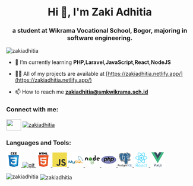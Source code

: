 <h1 align="center">Hi 👋, I'm Zaki Adhitia</h1>
<h3 align="center">a student at Wikrama Vocational School, Bogor, majoring in software engineering.</h3>

<p align="left"> <img src="https://komarev.com/ghpvc/?username=zakiadhitia&label=Profile%20views&color=0e75b6&style=flat" alt="zakiadhitia" /> </p>

- 🌱 I’m currently learning **PHP,Laravel,JavaScript,React,NodeJS**

- 👨‍💻 All of my projects are available at [https://zakiadhitia.netlify.app/](https://zakiadhitia.netlify.app/)

- 📫 How to reach me **zakiadhitia@smkwikrama.sch.id**

<h3 align="left">Connect with me:</h3>
<p align="left">
<a href="https://linkedin.com/in/zaki adhitia" target="blank">
  <img align="center" src="https://raw.githubusercontent.com/rahuldkjain/github-profile-readme-generator/master/src/images/icons/Social/linked-in-alt.svg" href="http://www.linkedin.com/in/zaki-adhitia-250a7b2a3" height="30" width="40" /></a>
<a href="https://instagram.com/zakiadhitia" target="blank"><img align="center" src="https://raw.githubusercontent.com/rahuldkjain/github-profile-readme-generator/master/src/images/icons/Social/instagram.svg" alt="zakiadhitia" height="30" width="40" /></a>
</p>

<h3 align="left">Languages and Tools:</h3>
<p align="left"> <a href="https://www.w3schools.com/css/" target="_blank" rel="noreferrer">
  <img src="https://raw.githubusercontent.com/devicons/devicon/master/icons/css3/css3-original-wordmark.svg" width="40" height="40"/> </a> 
  <a href="https://git-scm.com/" target="_blank" rel="noreferrer"> 
  <img src="https://www.vectorlogo.zone/logos/git-scm/git-scm-icon.svg" alt="git" width="40" height="40"/> </a> 
  <a href="https://www.w3.org/html/" target="_blank" rel="noreferrer"> 
    <img src="https://raw.githubusercontent.com/devicons/devicon/master/icons/html5/html5-original-wordmark.svg" width="40" height="40"/> </a> 
  <a href="https://developer.mozilla.org/en-US/docs/Web/JavaScript" target="_blank" rel="noreferrer"> 
    <img src="https://raw.githubusercontent.com/devicons/devicon/master/icons/javascript/javascript-original.svg"  width="40" height="40"/> </a> 
  <a href="https://www.mysql.com/" target="_blank" rel="noreferrer"> 
    <img src="https://raw.githubusercontent.com/devicons/devicon/master/icons/mysql/mysql-original-wordmark.svg" width="40" height="40"/> </a> 
  <a href="https://nodejs.org" target="_blank" rel="noreferrer"> 
    <img src="https://raw.githubusercontent.com/devicons/devicon/master/icons/nodejs/nodejs-original-wordmark.svg" width="40" height="40"/> </a> 
  <a href="https://www.php.net" target="_blank" rel="noreferrer"> 
    <img src="https://raw.githubusercontent.com/devicons/devicon/master/icons/php/php-original.svg"  width="40" height="40"/> </a> 
  <a href="https://www.postgresql.org" target="_blank" rel="noreferrer"> 
    <img src="https://raw.githubusercontent.com/devicons/devicon/master/icons/postgresql/postgresql-original-wordmark.svg"  width="40" height="40"/> </a> 
  <a href="https://reactjs.org/" target="_blank" rel="noreferrer"> 
    <img src="https://raw.githubusercontent.com/devicons/devicon/master/icons/react/react-original-wordmark.svg"  width="40" height="40"/> </a> 
  <a href="https://vuejs.org/" target="_blank" rel="noreferrer"> 
    <img src="https://raw.githubusercontent.com/devicons/devicon/master/icons/vuejs/vuejs-original-wordmark.svg"  width="40" height="40"/> </a> 
</p>

<p><img align="left" src="https://github-readme-stats.vercel.app/api/top-langs?username=zakiadhitia&show_icons=true&locale=en&layout=compact" alt="zakiadhitia" /></p>
<p>&nbsp;<img align="center" src="https://github-readme-stats.vercel.app/api?username=zakiadhitia&show_icons=true&locale=en" alt="zakiadhitia" /></p>
